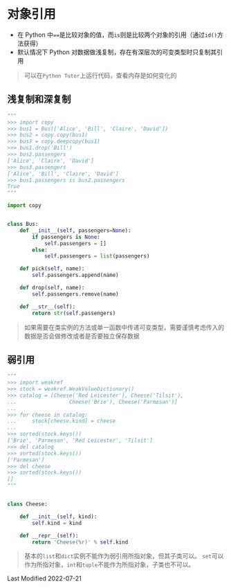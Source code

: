 # 对象引用

- 在 Python 中`==`是比较对象的值，而`is`则是比较两个对象的引用（通过`id()`方法获得）
- 默认情况下 Python 对数据做浅复制，存在有深层次的可变类型时只复制其引用

>可以在`Python Tutor`上运行代码，查看内存是如何变化的

## 浅复制和深复制

```python
"""
>>> import copy
>>> bus1 = Bus(['Alice', 'Bill', 'Claire', 'David'])
>>> bus2 = copy.copy(bus1)
>>> bus3 = copy.deepcopy(bus1)
>>> bus1.drop('Bill')
>>> bus2.passengers
['Alice', 'Claire', 'David']
>>> bus3.passengers
['Alice', 'Bill', 'Claire', 'David']
>>> bus1.passengers is bus2.passengers
True
"""

import copy


class Bus:
    def __init__(self, passengers=None):
        if passengers is None:
            self.passengers = []
        else:
            self.passengers = list(passengers)

    def pick(self, name):
        self.passengers.append(name)

    def drop(self, name):
        self.passengers.remove(name)

    def __str__(self):
        return str(self.passengers)
```

>如果需要在类实例的方法或单一函数中传递可变类型，需要谨慎考虑传入的数据是否会做修改或者是否要独立保存数据

## 弱引用

```python
"""
>>> import weakref
>>> stock = weakref.WeakValueDictionary()
>>> catalog = [Cheese('Red Leicester'), Cheese('Tilsit'),
...                 Cheese('Brie'), Cheese('Parmesan')]
...
>>> for cheese in catalog:
...     stock[cheese.kind] = cheese
...
>>> sorted(stock.keys())
['Brie', 'Parmesan', 'Red Leicester', 'Tilsit']
>>> del catalog
>>> sorted(stock.keys())
['Parmesan']
>>> del cheese
>>> sorted(stock.keys())
[]
"""


class Cheese:

    def __init__(self, kind):
        self.kind = kind

    def __repr__(self):
        return 'Cheese(%r)' % self.kind
```

>基本的`list`和`dict`实例不能作为弱引用所指对象，但其子类可以。
>`set`可以作为所指对象，`int`和`tuple`不能作为所指对象，子类也不可以。

Last Modified 2022-07-21

